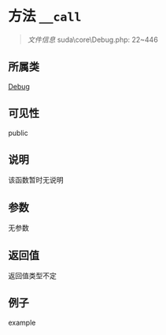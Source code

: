 # 方法 `__call`



> *文件信息* suda\core\Debug.php: 22~446

## 所属类 

[Debug](../Debug.md)

## 可见性

 public 

## 说明

该函数暂时无说明


## 参数


无参数


## 返回值

返回值类型不定


## 例子

example